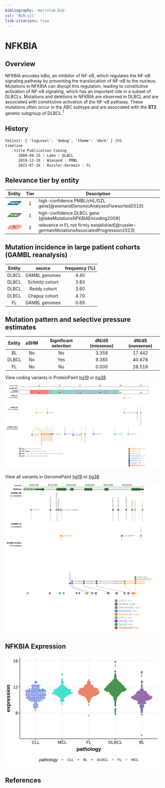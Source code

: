 ```yaml
---
bibliography: 'morinlab.bib'
csl: 'NLM.csl'
link-citations: true
---
```

# NFKBIA

## Overview
NFKBIA encodes IκBα, an inhibitor of NF-κB, which regulates the NF-κB signaling pathway by preventing the translocation of NF-κB to the nucleus. Mutations in NFKBIA can disrupt this regulation, leading to constitutive activation of NF-κB signaling, which has an important role in a subset of DLBCLs. Mutations and deletions in NFKBIA are observed in DLBCL and are associated with constitutive activation of the NF-κB pathway. These mutations often occur in the ABC subtype and are associated with the **ST2** genetic subgroup of DLBCL.<sup>1</sup>

## History
```mermaid
%%{init: { 'logLevel': 'debug', 'theme': 'dark' } }%%
timeline
    title Publication timing
      2009-09-15 : Lake : DLBCL
      2019-12-10 : Wienand : PMBL
      2023-07-26 : Russler-Germain : FL
```

## Relevance tier by entity

|Entity|Tier|Description                           |
|:------:|:----:|--------------------------------------|
|![PMBL](images/icons/PMBL_tier1.png)|1|high-confidence PMBL/cHL/GZL gene[@wienandGenomicAnalysesFlowsorted2019]|
|![DLBCL](images/icons/DLBCL_tier1.png) |1   |high-confidence DLBCL gene            [@lakeMutationsNFKBIAEncoding2009]|
|![FL](images/icons/FL_tier2.png)    |2   |relevance in FL not firmly established[@russler-germainMutationsAssociatedProgression2023]|

## Mutation incidence in large patient cohorts (GAMBL reanalysis)

|Entity|source               |frequency (%)|
|:------:|:---------------------:|:-------------:|
|DLBCL |GAMBL genomes        |4.40         |
|DLBCL |Schmitz cohort       |3.83         |
|DLBCL |Reddy cohort         |3.60         |
|DLBCL |Chapuy cohort        |4.70         |
|FL    |GAMBL genomes        |0.69         |

## Mutation pattern and selective pressure estimates

|Entity|aSHM|Significant selection|dN/dS (missense)|dN/dS (nonsense)|
|:------:|:----:|:---------------------:|:----------------:|:----------------:|
|BL    |No  |No                   |3.358           |17.442          |
|DLBCL |No  |Yes                  |9.385           |40.878          |
|FL    |No  |No                   |0.000           |28.519          |




View coding variants in ProteinPaint [hg19](https://morinlab.github.io/LLMPP/GAMBL/NFKBIA_protein.html)  or [hg38](https://morinlab.github.io/LLMPP/GAMBL/NFKBIA_protein_hg38.html)

![](images/proteinpaint/NFKBIA_NM_020529.svg)

View all variants in GenomePaint [hg19](https://morinlab.github.io/LLMPP/GAMBL/NFKBIA.html)  or [hg38](https://morinlab.github.io/LLMPP/GAMBL/NFKBIA_hg38.html)

![](images/proteinpaint/NFKBIA.svg)

## NFKBIA Expression
![](images/gene_expression/NFKBIA_by_pathology.svg)


<!-- ORIGIN: lakeMutationsNFKBIAEncoding2009 -->
<!-- DLBCL: lakeMutationsNFKBIAEncoding2009 -->
<!-- FL: russler-germainMutationsAssociatedProgression2023b -->
<!-- PMBL: wienandGenomicAnalysesFlowsorted2019b -->

## References
